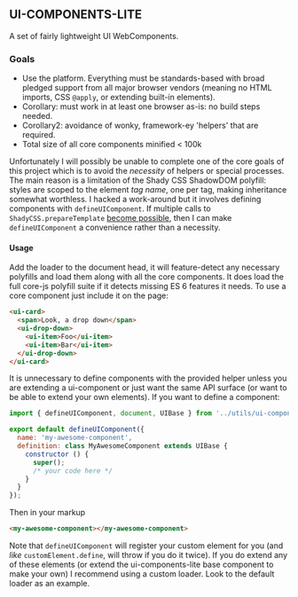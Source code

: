 ## UI-COMPONENTS-LITE

A set of fairly lightweight UI WebComponents.

### Goals

* Use the platform. Everything must be standards-based with broad pledged support from all major browser vendors (meaning no HTML imports, CSS `@apply`, or extending built-in elements).
* Corollary: must work in at least one browser as-is: no build steps needed.
* Corollary2: avoidance of wonky, framework-ey 'helpers' that are required.
* Total size of all core components minified < 100k

Unfortunately I will possibly be unable to complete one of the core goals of this project which is to avoid the *necessity* of helpers or special processes. The main reason is a limitation of the Shady CSS ShadowDOM polyfill: styles are scoped to the element *tag name*, one per tag, making inheritance somewhat worthless. I hacked a work-around but it involves defining components with `defineUIComponent`. If multiple calls to `ShadyCSS.prepareTemplate` [become possible](https://github.com/webcomponents/shadycss/issues/153), then I can make `defineUIComponent` a convenience rather than a necessity.

#### Usage

Add the loader to the document head, it will feature-detect any necessary polyfills and load them along with all the core components. It does load the full core-js polyfill suite if it detects missing ES 6 features it needs. To use a core component just include it on the page:

```html
<ui-card>
  <span>Look, a drop down</span>
  <ui-drop-down>
    <ui-item>Foo</ui-item>
    <ui-item>Bar</ui-item>
  </ui-drop-down>
</ui-card>
```

It is unnecessary to define components with the provided helper unless you are extending a ui-component or just want the same API surface (or want to be able to extend your own elements). If you want to define a component:

```javascript
import { defineUIComponent, document, UIBase } from '../utils/ui-component-base.js';

export default defineUIComponent({
  name: 'my-awesome-component',
  definition: class MyAwesomeComponent extends UIBase {
    constructor () {
      super();
      /* your code here */
    }
  }
});
```
Then in your markup

```html
<my-awesome-component></my-awesome-component>
```

Note that `defineUIComponent` will register your custom element for you (and *like* `customElement.define`, will throw if you do it twice). If you do extend any of these elements (or extend the ui-components-lite base component to make your own) I recommend using a custom loader. Look to the default loader as an example.
